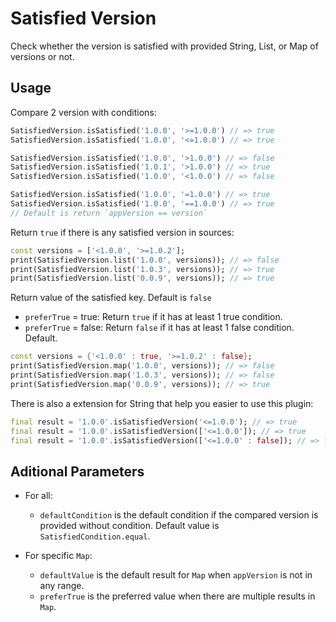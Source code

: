 # Satisfied Version

Check whether the version is satisfied with provided String, List, or Map of versions or not.

## Usage

Compare 2 version with conditions:

``` dart
SatisfiedVersion.isSatisfied('1.0.0', '>=1.0.0') // => true
SatisfiedVersion.isSatisfied('1.0.0', '<=1.0.0') // => true

SatisfiedVersion.isSatisfied('1.0.0', '>1.0.0') // => false
SatisfiedVersion.isSatisfied('1.0.1', '>1.0.0') // => true
SatisfiedVersion.isSatisfied('1.0.0', '<1.0.0') // => false

SatisfiedVersion.isSatisfied('1.0.0', '=1.0.0') // => true
SatisfiedVersion.isSatisfied('1.0.0', '==1.0.0') // => true
// Default is return `appVersion == version`
```

Return `true` if there is any satisfied version in sources:

``` dart
const versions = ['<1.0.0', '>=1.0.2'];
print(SatisfiedVersion.list('1.0.0', versions)); // => false
print(SatisfiedVersion.list('1.0.3', versions)); // => true
print(SatisfiedVersion.list('0.0.9', versions)); // => true
```

Return value of the satisfied key. Default is `false`

- `preferTrue` = true: Return `true` if it has at least 1 true condition.
- `preferTrue` = false: Return `false` if it has at least 1 false condition. Default.

``` dart
const versions = {'<1.0.0' : true, '>=1.0.2' : false};
print(SatisfiedVersion.map('1.0.0', versions)); // => false
print(SatisfiedVersion.map('1.0.3', versions)); // => false
print(SatisfiedVersion.map('0.0.9', versions)); // => true
```

There is also a extension for String that help you easier to use this plugin:

``` dart
final result = '1.0.0'.isSatisfiedVersion('<=1.0.0'); // => true
final result = '1.0.0'.isSatisfiedVersion(['<=1.0.0']); // => true
final result = '1.0.0'.isSatisfiedVersion(['<=1.0.0' : false]); // => false
```

## Aditional Parameters

- For all:
  - `defaultCondition` is the default condition if the compared version is provided without condition. Default value is `SatisfiedCondition.equal`.
  
- For specific `Map`:
  - `defaultValue` is the default result for `Map` when `appVersion` is not in any range.
  - `preferTrue` is the preferred value when there are multiple results in `Map`.
